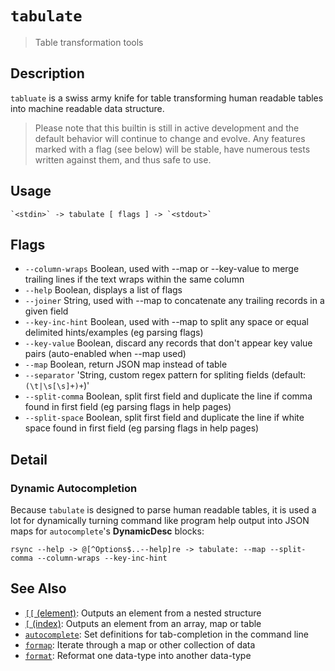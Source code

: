 # `tabulate`

> Table transformation tools

## Description

`tabluate` is a swiss army knife for table transforming human readable tables
into machine readable data structure.

> Please note that this builtin is still in active development and the default
> behavior will continue to change and evolve. Any features marked with a flag
> (see below) will be stable, have numerous tests written against them, and
> thus safe to use.

## Usage

    `<stdin>` -> tabulate [ flags ] -> `<stdout>`

## Flags

- `--column-wraps`
  Boolean, used with --map or --key-value to merge trailing lines if the text wraps within the same column
- `--help`
  Boolean, displays a list of flags
- `--joiner`
  String, used with --map to concatenate any trailing records in a given field
- `--key-inc-hint`
  Boolean, used with --map to split any space or equal delimited hints/examples (eg parsing flags)
- `--key-value`
  Boolean, discard any records that don't appear key value pairs (auto-enabled when --map used)
- `--map`
  Boolean, return JSON map instead of table
- `--separator`
  'String, custom regex pattern for spliting fields (default: `(\t|\s[\s]+)+`)'
- `--split-comma`
  Boolean, split first field and duplicate the line if comma found in first field (eg parsing flags in help pages)
- `--split-space`
  Boolean, split first field and duplicate the line if white space found in first field (eg parsing flags in help pages)

## Detail

### Dynamic Autocompletion

Because `tabulate` is designed to parse human readable tables, it is used a lot
for dynamically turning command like program help output into JSON maps for
`autocomplete`'s **DynamicDesc** blocks:

    rsync --help -> @[^Options$..--help]re -> tabulate: --map --split-comma --column-wraps --key-inc-hint

## See Also

- [`[[` (element)](./element.md):
  Outputs an element from a nested structure
- [`[` (index)](./index2.md):
  Outputs an element from an array, map or table
- [`autocomplete`](./autocomplete.md):
  Set definitions for tab-completion in the command line
- [`formap`](./formap.md):
  Iterate through a map or other collection of data
- [`format`](./format.md):
  Reformat one data-type into another data-type
